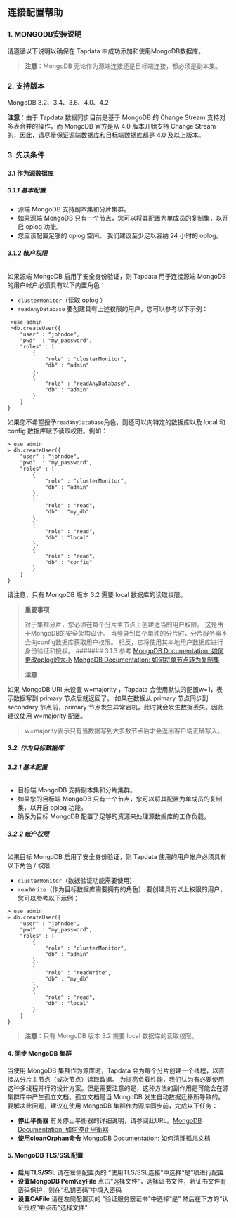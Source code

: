 ## **连接配置帮助**
###  **1. MONGODB安装说明**
请遵循以下说明以确保在 Tapdata 中成功添加和使用MongoDB数据库。
> **注意**：MongoDB 无论作为源端连接还是目标端连接，都必须是副本集。
### **2. 支持版本**
MongoDB 3.2、3.4、3.6、4.0、4.2
>
**注意**：由于 Tapdata 数据同步目前是基于 MongoDB 的 Change Stream 支持对多表合并的操作，而 MongoDB 官方是从 4.0 版本开始支持 Change Stream 的，因此，请尽量保证源端数据库和目标端数据库都是 4.0 及以上版本。
>
###  **3. 先决条件**
#### **3.1 作为源数据库**
##### **3.1.1 基本配置**
- 源端 MongoDB 支持副本集和分片集群。
- 如果源端 MongoDB 只有一个节点，您可以将其配置为单成员的复制集，以开启 oplog 功能。
- 您应该配置足够的 oplog 空间。 我们建议至少足以容纳 24 小时的 oplog。
######  **3.1.2 帐户权限**
如果源端 MongoDB 启用了安全身份验证，则 Tapdata 用于连接源端 MongoDB 的用户帐户必须具有以下内置角色：
- `clusterMonitor`（读取 oplog ）
- `readAnyDatabase`
要创建具有上述权限的用户，您可以参考以下示例：
```
 >use admin
 >db.createUser({
    "user" : "johndoe",
    "pwd"  : "my_password",
    "roles" : [
        {
            "role" : "clusterMonitor",
            "db" : "admin"
        },
        {
            "role" : "readAnyDatabase",
            "db" : "admin"
        }
    ]
}
```
如果您不希望授予` readAnyDatabase `角色，则还可以向特定的数据库以及 local 和 config 数据库赋予读取权限。例如：
```
> use admin
> db.createUser({
    "user" : "johndoe",
    "pwd"  : "my_password",
    "roles" : [
        {
            "role" : "clusterMonitor",
            "db" : "admin"
        },
        {
            "role" : "read",
            "db" : "my_db"
        }，
        {
            "role" : "read",
            "db" : "local"
        },
        {
            "role" : "read",
            "db" : "config"
        }
    ]
}
```
请注意，只有 MongoDB 版本 3.2 需要 local 数据库的读取权限。
> **重要事项**
>
> 对于集群分片，您必须在每个分片主节点上创建适当的用户权限。 这是由于MongoDB的安全架构设计。
> 当登录到每个单独的分片时，分片服务器不会向config数据库获取用户权限。 相反，它将使用其本地用户数据库进行身份验证和授权。
#######  3.1.3 参考
[​MongoDB Documentation: 如何更改oplog的大小​](https://docs.mongodb.com/manual/tutorial/change-oplog-size/)
[​MongoDB Documentation: 如何将单节点转为复制集​](https://docs.mongodb.com/manual/tutorial/convert-standalone-to-replica-set/)
>
> **注意**
>
如果 MongoDB URI 未设置 w=majority ，Tapdata 会使用默认的配置w=1，表示数据写到 primary 节点后就返回了。
如果在数据从 primary 节点同步到 secondary 节点前，primary 节点发生异常宕机，此时就会发生数据丢失。因此建议使用 w=majority 配置。
>
> w=majority表示只有当数据写到大多数节点后才会返回客户端正确写入。
##### **3.2. 作为目标数据库**
######  **3.2.1 基本配置**
- 目标端 MongoDB 支持副本集和分片集群。
- 如果您的目标端 MongoDB 只有一个节点，您可以将其配置为单成员的复制集，以开启 oplog 功能。
- 确保为目标 MongoDB 配置了足够的资源来处理源数据库的工作负载。
######  **3.2.2 帐户权限**
如果目标 MongoDB 启用了安全身份验证，则 Tapdata 使用的用户帐户必须具有以下角色 / 权限：
- `clusterMonitor`（数据验证功能需要使用）
- `readWrite`（作为目标数据库需要拥有的角色）
要创建具有以上权限的用户，您可以参考以下示例：
```
> use admin
> db.createUser({
    "user" : "johndoe",
    "pwd"  : "my_password",
    "roles" : [
        {
            "role" : "clusterMonitor",
            "db" : "admin"
        },
        {
            "role" : "readWrite",
            "db" : "my_db"
        },
        {
            "role" : "read",
            "db" : "local"
        }
    ]
}
```
> **注意**：只有 MongoDB 版本 3.2 需要 local 数据库的读取权限。
#### **4. 同步 MongoDB 集群**
当使用 MongoDB 集群作为源库时，Tapdata 会为每个分片创建一个线程，以直接从分片主节点（或次节点）读取数据。
为提高负载性能，我们认为有必要使用这种多线程并行的设计方案。但是需要注意的是，这种方法的副作用是可能会在源集群库中产生孤立文档。孤立文档是当 MongoDB 发生自动数据迁移所导致的。
要解决此问题，建议在使用 MongoDB 集群作为源库同步前，完成以下任务：
- **停止平衡器**
有关停止平衡器的详细说明，请参阅此URL。
[​MongoDB Documentation: 如何停止平衡器​](https://docs.mongodb.com/manual/reference/method/sh.stopBalancer/)
- **使用cleanOrphan命令**
[​MongoDB Documentation: 如何清理孤儿文档​](https://docs.mongodb.com/manual/reference/command/cleanupOrphaned/)
#### **5. MongoDB TLS/SSL配置**
- **启用TLS/SSL**
请在左侧配置页的 “使用TLS/SSL连接”中选择“是”项进行配置
- **设置MongoDB PemKeyFile**
点击“选择文件”，选择证书文件，若证书文件有密码保护，则在“私钥密码”中填入密码
- **设置CAFile**
请在左侧配置页的 “验证服务器证书”中选择“是”
然后在下方的“认证授权”中点击“选择文件”

